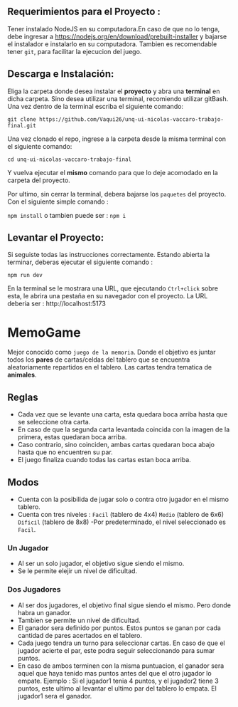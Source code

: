 ## Requerimientos para el Proyecto :

Tener instalado NodeJS en su computadora.En caso de que no lo tenga, debe ingresar a https://nodejs.org/en/download/prebuilt-installer y bajarse el instalador e instalarlo en su computadora.
Tambien es recomendable tener `git`, para facilitar la ejecucion del juego.  

## Descarga e Instalación:
Eliga la carpeta donde desea instalar el **proyecto** y abra una **terminal** en dicha carpeta. Sino desea utilizar una terminal, recomiendo utilizar gitBash. 
Una vez dentro de la terminal escriba el siguiente comando:


`git clone https://github.com/Vaqui26/unq-ui-nicolas-vaccaro-trabajo-final.git`

Una vez clonado el repo, ingrese a la carpeta desde la misma terminal con el siguiente comando:

`cd unq-ui-nicolas-vaccaro-trabajo-final`

Y vuelva ejecutar el **mismo** comando para que lo deje acomodado en la carpeta del proyecto.

Por ultimo, sin cerrar la terminal, debera bajarse los `paquetes` del proyecto. Con el siguiente simple comando :

`npm install` o tambien puede ser : `npm i`

## Levantar el Proyecto:

Si seguiste todas las instrucciones correctamente. Estando abierta la terminar, deberas ejecutar el siguiente comando :

`npm run dev`

En la terminal se le mostrara una URL, que ejecutando `Ctrl+click` sobre esta, le abrira una pestaña en su navegador con el proyecto.
La URL deberia ser : http://localhost:5173

# MemoGame

Mejor conocido como `juego de la memoria`. Donde el objetivo es juntar todos los **pares** de cartas/celdas del tablero que se encuentra aleatoriamente repartidos en el tablero.
Las cartas tendra tematica de **animales**. 

## Reglas

 -  Cada vez que se levante una carta, esta quedara boca arriba hasta que se seleccione otra carta.
 - En caso de que la segunda carta levantada coincida con la imagen de la primera, estas quedaran boca arriba.
 - Caso contrario, sino coinciden, ambas cartas quedaran boca abajo hasta que no encuentren su par.
 - El juego finaliza cuando todas las cartas estan boca arriba.

## Modos

 - Cuenta con la posibilida de jugar solo o contra otro jugador en el mismo tablero.
 - Cuenta con tres niveles : 
`Facil` (tablero de 4x4)
`Medio` (tablero de 6x6)
`Dificil` (tablero de 8x8)
 -Por predeterminado, el nivel seleccionado es `Facil`.

### Un Jugador

 - Al ser un solo jugador, el objetivo sigue siendo el mismo.
 - Se le permite elejir un nivel de dificultad.

### Dos Jugadores

 - Al ser dos jugadores, el objetivo final sigue siendo el mismo. Pero donde habra un ganador.
 - Tambien se permite un nivel de dificultad.
 - El ganador sera definido por puntos. Estos puntos se ganan por cada cantidad de pares acertados en el tablero.
 - Cada juego tendra un turno para seleccionar cartas. En caso de que el jugador acierte el par, este podra seguir seleccionando para sumar puntos.
 - En caso de ambos terminen con la misma puntuacion, el ganador sera aquel que haya tenido mas puntos antes del que el otro jugador lo empate. Ejemplo : 
 Si el jugador1 tenia 4 puntos, y el jugador2 tiene 3 puntos, este ultimo al levantar el ultimo par del tablero lo empata. El jugador1 sera el ganador. 
